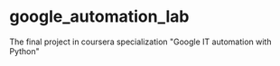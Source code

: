 # google_automation_lab
The final project in coursera specialization "Google IT automation with Python"
